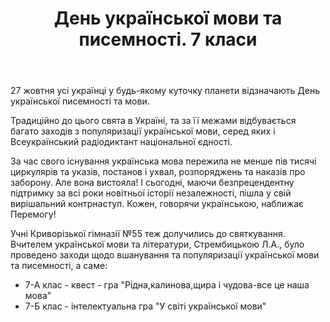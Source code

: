 ﻿---
title: День української мови та писемності. 7 класи
---

27 жовтня усі українці у будь-якому куточку планети відзначають День української писемності та мови.

Традиційно до цього свята в Україні, та за її межами відбувається багато заходів з популяризації української мови, серед яких і Всеукраїнський радіодиктант національної єдності.

За час свого існування українська мова пережила не менше пів тисячі циркулярів та указів, постанов і ухвал, розпоряджень та наказів про заборону. Але вона вистояла! І сьогодні, маючи безпрецендентну підтримку за всі роки новітньої історії незалежності, пішла у свій вирішальний контрнаступ. Кожен, говорячи українською, наближає Перемогу!

Учні Криворізької гімназії №55 теж долучились до святкування. Вчителем української мови та літератури, Стрембицькою Л.А., було проведено заходи щодо вшанування та популяризації української мови та писемності, а саме:

- 7-А клас - квест - гра "Рідна,калинова,щира і чудова-все це наша мова"
- 7-Б клас - інтелектуальна гра "У світі української мови"

<slideshow />
